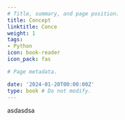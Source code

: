 ```yaml
---
# Title, summary, and page position.
title: Concept
linktitle: Conce
weight: 1
tags:
- Python
icon: book-reader
icon_pack: fas

# Page metadata.

date: '2024-01-20T00:00:00Z'
type: book # Do not modify.
---
```


asdasdsa
